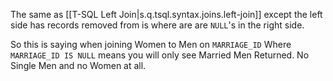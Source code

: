 

The same as [[T-SQL Left Join|s.q.tsql.syntax.joins.left-join]] except the left side has records removed from is where are are `NULL`'s in the right side.

So this is saying when joining Women to Men on `MARRIAGE_ID` Where `MARRIAGE_ID IS NULL` means you will only see Married Men Returned. No Single Men and no Women at all.
